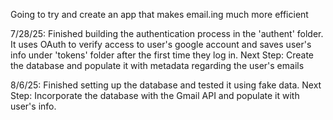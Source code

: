 Going to try and create an app that makes email.ing much more efficient

7/28/25: Finished building the authentication process in the 'authent' folder. It uses OAuth to verify access to user's google account and saves user's info under 'tokens' folder after the first time they log in. 
    Next Step: Create the database and populate it with metadata regarding the user's emails

8/6/25: Finished setting up the database and tested it using fake data. 
    Next Step: Incorporate the database with the Gmail API and populate it with user's info.